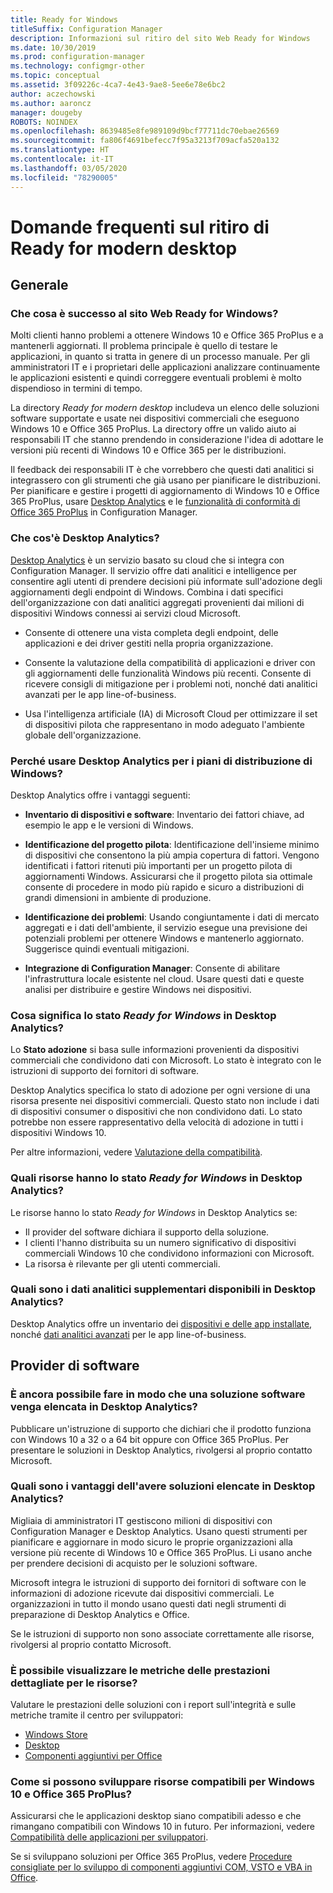 ```yaml
---
title: Ready for Windows
titleSuffix: Configuration Manager
description: Informazioni sul ritiro del sito Web Ready for Windows
ms.date: 10/30/2019
ms.prod: configuration-manager
ms.technology: configmgr-other
ms.topic: conceptual
ms.assetid: 3f09226c-4ca7-4e43-9ae8-5ee6e78e6bc2
author: aczechowski
ms.author: aaroncz
manager: dougeby
ROBOTS: NOINDEX
ms.openlocfilehash: 8639485e8fe989109d9bcf77711dc70ebae26569
ms.sourcegitcommit: fa806f4691befecc7f95a3213f709acfa520a132
ms.translationtype: HT
ms.contentlocale: it-IT
ms.lasthandoff: 03/05/2020
ms.locfileid: "78290005"
---
```

# <a name="ready-for-modern-desktop-retirement-faq"></a>Domande frequenti sul ritiro di Ready for modern desktop

<!-- placeholder -->

## <a name="general"></a>Generale

### <a name="what-happened-to-the-ready-for-windows-website"></a>Che cosa è successo al sito Web Ready for Windows?

Molti clienti hanno problemi a ottenere Windows 10 e Office 365 ProPlus e a mantenerli aggiornati. Il problema principale è quello di testare le applicazioni, in quanto si tratta in genere di un processo manuale. Per gli amministratori IT e i proprietari delle applicazioni analizzare continuamente le applicazioni esistenti e quindi correggere eventuali problemi è molto dispendioso in termini di tempo.

La directory *Ready for modern desktop* includeva un elenco delle soluzioni software supportate e usate nei dispositivi commerciali che eseguono Windows 10 e Office 365 ProPlus. La directory offre un valido aiuto ai responsabili IT che stanno prendendo in considerazione l'idea di adottare le versioni più recenti di Windows 10 e Office 365 per le distribuzioni.

Il feedback dei responsabili IT è che vorrebbero che questi dati analitici si integrassero con gli strumenti che già usano per pianificare le distribuzioni. Per pianificare e gestire i progetti di aggiornamento di Windows 10 e Office 365 ProPlus, usare [Desktop Analytics](https://aka.ms/dadocs) e le [funzionalità di conformità di Office 365 ProPlus](https://docs.microsoft.com/deployoffice/readiness-tools#office-365-proplus-readiness-features-in-configuration-manager-current-branch) in Configuration Manager. 

### <a name="what-is-desktop-analytics"></a>Che cos'è Desktop Analytics?

[Desktop Analytics](https://aka.ms/dadocs) è un servizio basato su cloud che si integra con Configuration Manager. Il servizio offre dati analitici e intelligence per consentire agli utenti di prendere decisioni più informate sull'adozione degli aggiornamenti degli endpoint di Windows. Combina i dati specifici dell'organizzazione con dati analitici aggregati provenienti dai milioni di dispositivi Windows connessi ai servizi cloud Microsoft.

-    Consente di ottenere una vista completa degli endpoint, delle applicazioni e dei driver gestiti nella propria organizzazione.

-    Consente la valutazione della compatibilità di applicazioni e driver con gli aggiornamenti delle funzionalità Windows più recenti. Consente di ricevere consigli di mitigazione per i problemi noti, nonché dati analitici avanzati per le app line-of-business.

-    Usa l'intelligenza artificiale (IA) di Microsoft Cloud per ottimizzare il set di dispositivi pilota che rappresentano in modo adeguato l'ambiente globale dell'organizzazione.

### <a name="why-should-i-use-desktop-analytics-for-my-windows-deployment-plans"></a>Perché usare Desktop Analytics per i piani di distribuzione di Windows?

Desktop Analytics offre i vantaggi seguenti:

-    **Inventario di dispositivi e software**: Inventario dei fattori chiave, ad esempio le app e le versioni di Windows.

-    **Identificazione del progetto pilota**: Identificazione dell'insieme minimo di dispositivi che consentono la più ampia copertura di fattori. Vengono identificati i fattori ritenuti più importanti per un progetto pilota di aggiornamenti Windows. Assicurarsi che il progetto pilota sia ottimale consente di procedere in modo più rapido e sicuro a distribuzioni di grandi dimensioni in ambiente di produzione.

-    **Identificazione dei problemi**: Usando congiuntamente i dati di mercato aggregati e i dati dell'ambiente, il servizio esegue una previsione dei potenziali problemi per ottenere Windows e mantenerlo aggiornato. Suggerisce quindi eventuali mitigazioni.

-    **Integrazione di Configuration Manager**: Consente di abilitare l'infrastruttura locale esistente nel cloud. Usare questi dati e queste analisi per distribuire e gestire Windows nei dispositivi.

### <a name="what-does-the-ready-for-windows-status-mean-in-desktop-analytics"></a>Cosa significa lo stato *Ready for Windows* in Desktop Analytics?

Lo **Stato adozione**  si basa sulle informazioni provenienti da dispositivi commerciali che condividono dati con Microsoft. Lo stato è integrato con le istruzioni di supporto dei fornitori di software.

Desktop Analytics specifica lo stato di adozione per ogni versione di una risorsa presente nei dispositivi commerciali. Questo stato non include i dati di dispositivi consumer o dispositivi che non condividono dati. Lo stato potrebbe non essere rappresentativo della velocità di adozione in tutti i dispositivi Windows 10.

Per altre informazioni, vedere [Valutazione della compatibilità](/sccm/desktop-analytics/compat-assessment).

### <a name="what-assets-get-the-ready-for-windows-status-in-desktop-analytics"></a>Quali risorse hanno lo stato *Ready for Windows* in Desktop Analytics? 

Le risorse hanno lo stato *Ready for Windows* in Desktop Analytics se:

-    Il provider del software dichiara il supporto della soluzione.
-    I clienti l'hanno distribuita su un numero significativo di dispositivi commerciali Windows 10 che condividono informazioni con Microsoft.
-    La risorsa è rilevante per gli utenti commerciali.

### <a name="what-additional-insights-do-i-get-in-desktop-analytics"></a>Quali sono i dati analitici supplementari disponibili in Desktop Analytics?

Desktop Analytics offre un inventario dei [dispositivi e delle app installate](/sccm/desktop-analytics/about-assets), nonché [dati analitici avanzati](/sccm/desktop-analytics/compat-assessment#advanced-insights) per le app line-of-business. 

## <a name="software-providers"></a>Provider di software

### <a name="can-i-still-list-my-software-solution-in-desktop-analytics"></a>È ancora possibile fare in modo che una soluzione software venga elencata in Desktop Analytics?

Pubblicare un'istruzione di supporto che dichiari che il prodotto funziona con Windows 10 a 32 o a 64 bit oppure con Office 365 ProPlus. Per presentare le soluzioni in Desktop Analytics, rivolgersi al proprio contatto Microsoft.

### <a name="how-can-listing-my-solutions-benefit-me"></a>Quali sono i vantaggi dell'avere soluzioni elencate in Desktop Analytics?

Migliaia di amministratori IT gestiscono milioni di dispositivi con Configuration Manager e Desktop Analytics. Usano questi strumenti per pianificare e aggiornare in modo sicuro le proprie organizzazioni alla versione più recente di Windows 10 e Office 365 ProPlus. Li usano anche per prendere decisioni di acquisto per le soluzioni software.

Microsoft integra le istruzioni di supporto dei fornitori di software con le informazioni di adozione ricevute dai dispositivi commerciali. Le organizzazioni in tutto il mondo usano questi dati negli strumenti di preparazione di Desktop Analytics e Office. 

Se le istruzioni di supporto non sono associate correttamente alle risorse, rivolgersi al proprio contatto Microsoft.

### <a name="can-i-see-detailed-performance-metrics-on-my-assets"></a>È possibile visualizzare le metriche delle prestazioni dettagliate per le risorse?

Valutare le prestazioni delle soluzioni con i report sull'integrità e sulle metriche tramite il centro per sviluppatori: 

- [Windows Store](https://docs.microsoft.com/windows/uwp/publish/health-report)
- [Desktop](https://docs.microsoft.com/windows/desktop/appxpkg/windows-desktop-application-program)
- [Componenti aggiuntivi per Office](https://docs.microsoft.com/office/dev/store/update-unpublish-and-view-metrics) 

### <a name="how-can-i-develop-compatible-assets-for-windows-10-and-office-365-proplus"></a>Come si possono sviluppare risorse compatibili per Windows 10 e Office 365 ProPlus?

Assicurarsi che le applicazioni desktop siano compatibili adesso e che rimangano compatibili con Windows 10 in futuro. Per informazioni, vedere [Compatibilità delle applicazioni per sviluppatori](https://developer.microsoft.com/windows/desktop/app-compatibility).

Se si sviluppano soluzioni per Office 365 ProPlus, vedere [Procedure consigliate per lo sviluppo di componenti aggiuntivi COM, VSTO e VBA in Office](https://docs.microsoft.com/visualstudio/vsto/development-best-practices-for-com-vsto-and-vba-add-ins-in-office).
